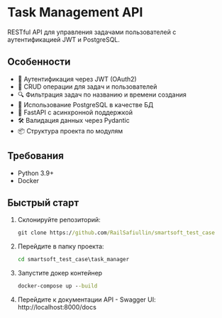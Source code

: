 # Task Management API

RESTful API для управления задачами пользователей с аутентификацией JWT и PostgreSQL.

## Особенности

- 🔐 Аутентификация через JWT (OAuth2)
- 📝 CRUD операции для задач и пользователей
- 🔍 Фильтрация задач по названию и времени создания
- 🐘 Использование PostgreSQL в качестве БД
- 🚀 FastAPI с асинхронной поддержкой
- 🛠 Валидация данных через Pydantic
- 📦 Структура проекта по модулям

## Требования

- Python 3.9+
- Docker

## Быстрый старт

1. Склонируйте репозиторий:
   ```cmd
   git clone https://github.com/RailSafiullin/smartsoft_test_case

2. Перейдите в папку проекта:
   ```cmd
   cd smartsoft_test_case\task_manager

3. Запустите докер контейнер
   ```cmd
   docker-compose up --build

4. Перейдите к документации API - Swagger UI: http://localhost:8000/docs

